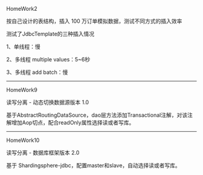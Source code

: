 
HomeWork2

按自己设计的表结构，插入 100 万订单模拟数据，测试不同方式的插入效率

测试了JdbcTemplate的三种插入情况

1、单线程：慢

2、多线程 multiple values：5~6秒

3、多线程 add batch：慢

---

HomeWork9

读写分离 - 动态切换数据源版本 1.0

基于AbstractRoutingDataSource，dao层方法添加Transactional注解，对该注解增加Aop切点，配合readOnly属性选择读或者写库。

---

HomeWork10

读写分离 - 数据库框架版本 2.0

基于 Shardingsphere-jdbc，配置master和slave，自动选择读或者写库。